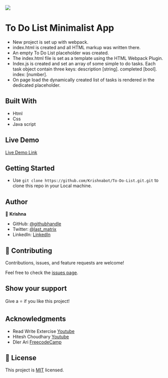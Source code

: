 ![](https://img.shields.io/badge/Microverse-blueviolet)

# To Do List Minimalist App 

- New project is set up with webpack.
- index.html is created  and all  HTML markup  was written there.
- An empty To Do List placeholder was created.
- The index.html file is  set as a template using the HTML Webpack Plugin.
- Index.js is created  and set an array of some simple to do tasks. Each task object contain three keys:
description [string].
completed [bool].
index: [number].
- On page load the dynamically created list of tasks is rendered  in the dedicated placeholder.
## Built With

- Html
- Css
- Java script

## Live Demo 

[Live Demo Link](https://krishnabot.github.io/To-Do-List/)

## Getting Started 

- Use `git clone https://github.com/Krishnabot/To-Do-List.git.git` to clone this repo in your Local machine.

## Author

👤 **Krishna**

- GitHub: [@githubhandle](https://github.com/Krishnabot)
- Twitter: [@last_matrix](https://twitter.com/last_matrix)
- LinkedIn: [LinkedIn](https://www.linkedin.com/in/krishna-prasad-acharya-3596bb130/)


## 🤝 Contributing

Contributions, issues, and feature requests are welcome!

Feel free to check the [issues page](../../issues/).

## Show your support

Give a ⭐️ if you like this project!

## Acknowledgments

- Read Write Extercise [Youtube](https://youtu.be/3LZOL65sxhU)
- Hitesh Choudhary [Youtube](https://youtu.be/dQCdwX0p_tc)
- Dler Ari [FreecodeCamp](https://www.freecodecamp.org/news/how-to-use-es6-modules-and-why-theyre-important-a9b20b480773/)

## 📝 License

This project is [MIT](./MIT.md) licensed.

